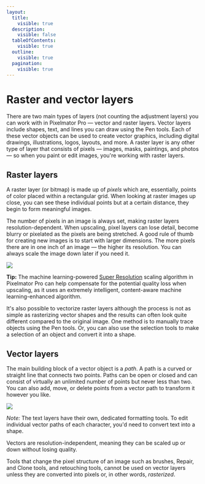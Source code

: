 ```yaml
---
layout:
  title:
    visible: true
  description:
    visible: false
  tableOfContents:
    visible: true
  outline:
    visible: true
  pagination:
    visible: true
---
```


# Raster and vector layers

There are two main types of layers (not counting the adjustment layers) you can work with in Pixelmator Pro — vector and raster layers. Vector layers include shapes, text, and lines you can draw using the Pen tools. Each of these vector objects can be used to create vector graphics, including digital drawings, illustrations, logos, layouts, and more. A raster layer is any other type of layer that consists of pixels — images, masks, paintings, and photos — so when you paint or edit images, you're working with raster layers.

## Raster layers

A raster layer (or bitmap) is made up of _pixels_ which are, essentially, points of color placed within a rectangular grid. When looking at raster images up close, you can see these individual points but at a certain distance, they begin to form meaningful images.

The number of pixels in an image is always set, making raster layers resolution-dependent. When upscaling, pixel layers can lose detail, become blurry or pixelated as the pixels are being stretched. A good rule of thumb for creating new images is to start with larger dimensions. The more pixels there are in one inch of an image — the higher its resolution. You can always scale the image down later if you need it.

![](https://help.pixelmator.com/pixelmator-pro/3.5/assets/English/1655726218000.jpeg)

&#x20;**Tip:** The machine learning-powered [Super Resolution](.gitbook/assets/1006) scaling algorithm in Pixelmator Pro can help compensate for the potential quality loss when upscaling, as it uses an extremely intelligent, content-aware machine learning-enhanced algorithm.

It's also possible to vectorize raster layers although the process is not as simple as rasterizing vector shapes and the results can often look quite different compared to the original image. One method is to manually trace objects using the Pen tools. Or, you can also use the selection tools to make a selection of an object and convert it into a shape.

## Vector layers

The main building block of a vector object is a _path_. A path is a curved or straight line that connects two points. Paths can be open or closed and can consist of virtually an unlimited number of points but never less than two. You can also add, move, or delete points from a vector path to transform it however you like.

![](https://help.pixelmator.com/pixelmator-pro/3.5/assets/English/1655726202000.jpeg)

_Note:_ The text layers have their own, dedicated formatting tools. To edit individual vector paths of each character, you'd need to convert text into a shape.

Vectors are resolution-independent, meaning they can be scaled up or down without losing quality.

Tools that change the pixel structure of an image such as brushes, Repair, and Clone tools, and retouching tools, cannot be used on vector layers unless they are converted into pixels or, in other words, _rasterized_.
